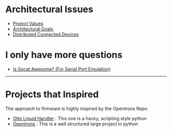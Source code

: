 # Architectural Issues
- [Project Values](./Architecture/Values)
- [Architectural Goals](./Architecture/Goals)
- [Distributed Connected Devices](./Architecture/DistributedDevices)

# I only have more questions
- [Is Socat Awesome? (For Serial Port Emulation)](./QuestionLog/IsSocatAwesome.md)

---

# Projects that Inspired
The approach to firmware is highly inspired by the Opentrons Repo.

- [Otto Liquid Handler](https://openliquidhandler.com/Software) : This one is a hacky, scripting style python
- [Opentrons](https://github.com/Opentrons/opentrons) : This is a well structured large project in python
